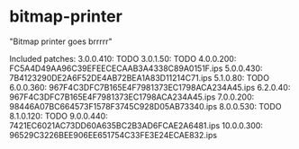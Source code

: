 # bitmap-printer

"Bitmap printer goes brrrrr"

Included patches:
3.0.0.410:  TODO
3.0.1.50:   TODO
4.0.0.200:  FC5A4D49AA96C39EFEECECAAB3A4338C89A0151F.ips
5.0.0.430:  7B4123290DE2A6F52DE4AB72BEA1A83D11214C71.ips
5.1.0.80:   TODO
6.0.0.360:  967F4C3DFC7B165E4F7981373EC1798ACA234A45.ips
6.2.0.40:   967F4C3DFC7B165E4F7981373EC1798ACA234A45.ips
7.0.0.200:  98446A07BC664573F1578F3745C928D05AB73340.ips
8.0.0.530:  TODO
8.1.0.120:  TODO
9.0.0.440:  7421EC6021AC73DD60A635BC2B3AD6FCAE2A6481.ips
10.0.0.300: 96529C3226BEE906EE651754C33FE3E24ECAE832.ips
